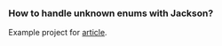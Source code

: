 ### How to handle unknown enums with Jackson?

Example project for [article].

[article]: https://wpanas.github.io/2021/01/16/jackson-enum.html